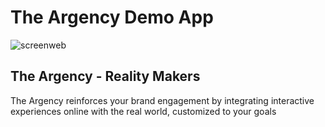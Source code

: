 # The Argency Demo App
![screenweb](https://user-images.githubusercontent.com/22279904/45126835-baea3000-b175-11e8-8327-bb561b2e6bc7.png)
## The Argency - Reality Makers
The Argency reinforces your brand engagement by integrating interactive experiences online with the real world, customized to your goals
